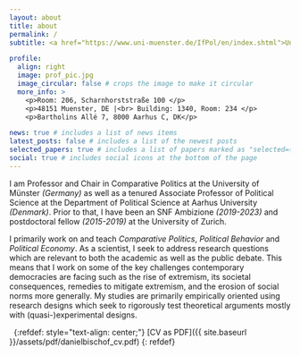 ```yaml
---
layout: about
title: about
permalink: /
subtitle: <a href="https://www.uni-muenster.de/IfPol/en/index.shtml">University of Münster </a> | <a href="https://ps.au.dk/">Aarhus University </a> 

profile:
  align: right
  image: prof_pic.jpg
  image_circular: false # crops the image to make it circular
  more_info: >
    <p>Room: 206, Scharnhorststraße 100 </p>
    <p>48151 Muenster, DE |<br> Building: 1340, Room: 234 </p>
    <p>Bartholins Allé 7, 8000 Aarhus C, DK</p>

news: true # includes a list of news items
latest_posts: false # includes a list of the newest posts
selected_papers: true # includes a list of papers marked as "selected={true}"
social: true # includes social icons at the bottom of the page
---
```


I am Professor and Chair in Comparative Politics at the University of Münster *(Germany)* as well as a tenured Associate Professor of Political Science at the Department of Political Science at Aarhus University *(Denmark)*. Prior to that, I have been an SNF Ambizione *(2019-2023)* and postdoctoral fellow *(2015-2019)* at the University of Zurich. 

I primarily work on and teach *Comparative Politics*, *Political Behavior* and *Political Economy*. As a scientist, I seek to address research questions which are relevant to both the academic as well as the public debate. This means that I work on some of the key challenges contemporary democracies are facing such as the rise of extremism, its societal consequences, remedies to mitigate extremism, and the erosion of social norms more generally. My studies are primarily empirically oriented using research designs which seek to rigorously test theoretical arguments mostly with (quasi-)experimental designs. 

&nbsp;
{:refdef: style="text-align: center;"}
[CV as PDF]({{ site.baseurl }}/assets/pdf/danielbischof_cv.pdf) 
{: refdef}
&nbsp;
